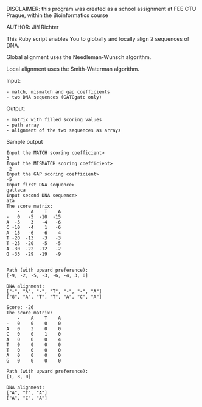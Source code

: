 DISCLAIMER: this program was created as a school assignment at FEE CTU Prague, within the Bioinformatics course

AUTHOR:     Jiří Richter

  This Ruby script enables You to globally and locally align 2 sequences of DNA.
  
  Global alignment uses the Needleman-Wunsch algorithm.
  
  Local alignment uses the Smith-Waterman algorithm.
  
  Input: 
  
    - match, mismatch and gap coefficients
    - two DNA sequences (GATCgatc only)
    
  Output:  
  
    - matrix with filled scoring values
    - path array
    - alignment of the two sequences as arrays


Sample output
```
Input the MATCH scoring coefficient>
3
Input the MISMATCH scoring coefficient>
-2
Input the GAP scoring coefficient>
-5
Input first DNA sequence>
gattaca
Input second DNA sequence>
ata
The score matrix:
    -    A    T    A
-   0   -5  -10  -15 
A  -5    3   -4   -6 
C -10   -4    1   -6 
A -15   -6   -6    4 
T -20  -13   -3   -3 
T -25  -20   -5   -5 
A -30  -22  -12   -2 
G -35  -29  -19   -9 


Path (with upward preference):
[-9, -2, -5, -3, -6, -4, 3, 0]

DNA alignment:
["-", "A", "-", "T", "-", "-", "A"]
["G", "A", "T", "T", "A", "C", "A"]

Score: -26
The score matrix:
    -    A    T    A
-   0    0    0    0 
A   0    3    0    0 
C   0    0    1    0 
A   0    0    0    4 
T   0    0    0    0 
T   0    0    0    0 
A   0    0    0    0 
G   0    0    0    0 

Path (with upward preference):
[1, 3, 0]

DNA alignment:
["A", "T", "A"]
["A", "C", "A"]
```
